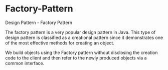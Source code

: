 # Factory-Pattern
Design Pattern - Factory Pattern

The factory pattern is a very popular design pattern in Java. This type of design pattern is classified as a creational pattern since it demonstrates one of the most effective methods for creating an object.

We build objects using the Factory pattern without disclosing the creation code to the client and then refer to the newly produced objects via a common interface.

